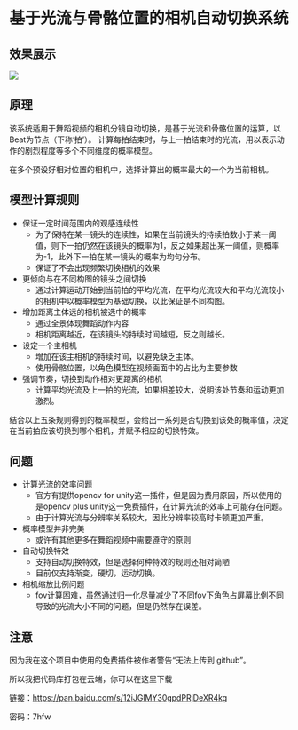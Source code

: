 # 基于光流与骨骼位置的相机自动切换系统

## 效果展示

![](https://s4.ax1x.com/2022/02/19/HbhGxs.gif)

## 原理

该系统适用于舞蹈视频的相机分镜自动切换，是基于光流和骨骼位置的运算，以Beat为节点（下称‘拍’）。
计算每拍结束时，与上一拍结束时的光流，用以表示动作的剧烈程度等多个不同维度的概率模型。

在多个预设好相对位置的相机中，选择计算出的概率最大的一个为当前相机。

## 模型计算规则

- 保证一定时间范围内的观感连续性
  - 为了保持在某一镜头的连续性，如果在当前镜头的持续拍数小于某一阈值，则下一拍仍然在该镜头的概率为1，反之如果超出某一阈值，则概率为-1，此外下一拍在某一镜头的概率为均匀分布。
  - 保证了不会出现频繁切换相机的效果
- 更倾向与在不同构图的镜头之间切换
  - 通过计算运动开始到当前拍的平均光流，在平均光流较大和平均光流较小的相机中以概率模型为基础切换，以此保证是不同构图。
- 增加距离主体远的相机被选中的概率
  - 通过全景体现舞蹈动作内容
  - 相机距离越近，在该镜头的持续时间越短，反之则越长。
- 设定一个主相机
  - 增加在该主相机的持续时间，以避免缺乏主体。
  - 使用骨骼位置，以角色模型在视频画面中的占比为主要参数
- 强调节奏，切换到动作相对更距离的相机
  - 计算平均光流及上一拍的光流，如果相差较大，说明该处节奏和运动更加激烈。

结合以上五条规则得到的概率模型，会给出一系列是否切换到该处的概率值，决定在当前拍应该切换到哪个相机，并赋予相应的切换特效。

## 问题

- 计算光流的效率问题
  - 官方有提供opencv for unity这一插件，但是因为费用原因，所以使用的是opencv plus unity这一免费插件，在计算光流的效率上可能存在问题。
  - 由于计算光流与分辨率关系较大，因此分辨率较高时卡顿更加严重。
- 概率模型并非完美
  - 或许有其他更多在舞蹈视频中需要遵守的原则
- 自动切换特效
  - 支持自动切换特效，但是选择何种特效的规则还相对简陋
  - 目前仅支持渐变，硬切，运动切换。
- 相机缩放比例问题
  - fov计算困难，虽然通过归一化尽量减少了不同fov下角色占屏幕比例不同导致的光流大小不同的问题，但是仍然存在误差。

## 注意

因为我在这个项目中使用的免费插件被作者警告“无法上传到 github”。

所以我把代码库打包在云端，你可以在这里下载

链接：https://pan.baidu.com/s/12iJGlMY30gpdPRjDeXR4kg

密码：7hfw
